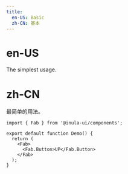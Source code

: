 ```yaml
---
title:
  en-US: Basic
  zh-CN: 基本
---
```


# en-US

The simplest usage.

# zh-CN

最简单的用法。

```tsx
import { Fab } from '@inula-ui/components';

export default function Demo() {
  return (
    <Fab>
      <Fab.Button>UP</Fab.Button>
    </Fab>
  );
}
```
